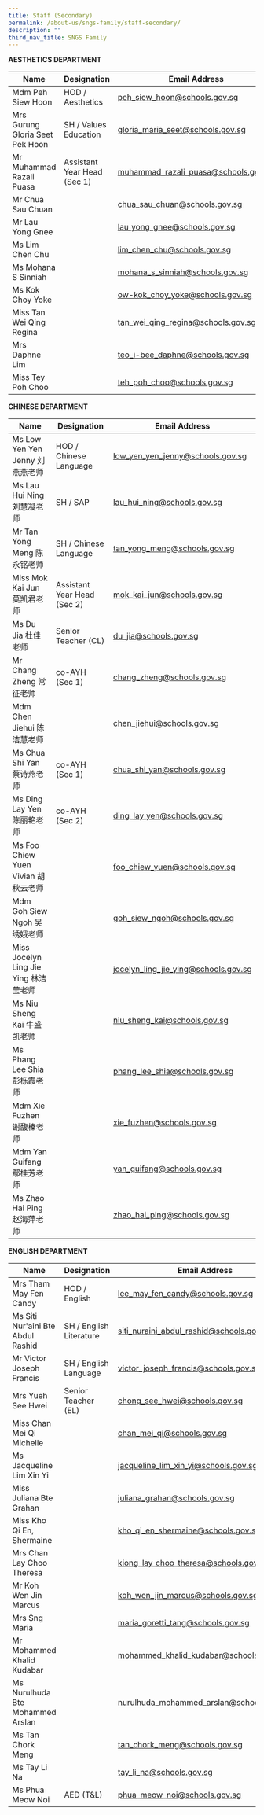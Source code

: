 ```yaml
---
title: Staff (Secondary)
permalink: /about-us/sngs-family/staff-secondary/
description: ""
third_nav_title: SNGS Family
---
```

**AESTHETICS DEPARTMENT**

| Name | Designation | Email Address |
| -------- | -------- | -------- |
| Mdm Peh Siew Hoon     | HOD / Aesthetics     | peh_siew_hoon@schools.gov.sg     |
| Mrs Gurung Gloria Seet Pek Hoon     | SH / Values Education     | gloria_maria_seet@schools.gov.sg     |
| Mr Muhammad Razali Puasa     | Assistant Year Head (Sec 1)     | muhammad_razali_puasa@schools.gov.sg    |
| Mr Chua Sau Chuan     |      | chua_sau_chuan@schools.gov.sg     |
| Mr Lau Yong Gnee     |      | lau_yong_gnee@schools.gov.sg     |
| Ms Lim Chen Chu     |      | lim_chen_chu@schools.gov.sg     |
| Ms Mohana S Sinniah    |      | mohana_s_sinniah@schools.gov.sg     |
| Ms Kok Choy Yoke     |      | ow-kok_choy_yoke@schools.gov.sg     |
| Miss Tan Wei Qing Regina    |      | tan_wei_qing_regina@schools.gov.sg     |
| Mrs Daphne Lim     |      | teo_i-bee_daphne@schools.gov.sg     |
| Miss Tey Poh Choo     |      | teh_poh_choo@schools.gov.sg     |


**CHINESE DEPARTMENT**

| Name | Designation | Email Address |
| -------- | -------- | -------- |
| Ms Low Yen Yen Jenny 刘燕燕老师     | HOD / Chinese Language     | low_yen_yen_jenny@schools.gov.sg     |
| Ms Lau Hui Ning 刘慧凝老师     | SH / SAP     | lau_hui_ning@schools.gov.sg     |
| Mr Tan Yong Meng 陈永铭老师     | SH / Chinese Language    | tan_yong_meng@schools.gov.sg    |
| Miss Mok Kai Jun 莫凯君老师     | Assistant Year Head (Sec 2)     | mok_kai_jun@schools.gov.sg     |
| Ms Du Jia 杜佳老师     | Senior Teacher (CL)     | du_jia@schools.gov.sg     |
| Mr Chang Zheng 常征老师     | co-AYH (Sec 1)     | chang_zheng@schools.gov.sg     |
| Mdm Chen Jiehui 陈洁慧老师    |      | chen_jiehui@schools.gov.sg     |
| Ms Chua Shi Yan 蔡诗燕老师     | co-AYH (Sec 1)     | chua_shi_yan@schools.gov.sg     |
| Ms Ding Lay Yen 陈丽艳老师    | co-AYH (Sec 2)     | ding_lay_yen@schools.gov.sg     |
| Ms Foo Chiew Yuen Vivian 胡秋云老师     |      | foo_chiew_yuen@schools.gov.sg     |
| Mdm Goh Siew Ngoh 吴绣娥老师     |      | goh_siew_ngoh@schools.gov.sg     |
| Miss Jocelyn Ling Jie Ying 林洁莹老师    |      | jocelyn_ling_jie_ying@schools.gov.sg     |
| Ms Niu Sheng Kai 牛盛凯老师     |      | niu_sheng_kai@schools.gov.sg     |
| Ms Phang Lee Shia 彭栎霞老师     |      | phang_lee_shia@schools.gov.sg     |
| Mdm Xie Fuzhen 谢馥榛老师     |      | xie_fuzhen@schools.gov.sg     |
| Mdm Yan Guifang 鄢桂芳老师     |      | yan_guifang@schools.gov.sg     |
| Ms Zhao Hai Ping 赵海萍老师     |      | zhao_hai_ping@schools.gov.sg     |

**ENGLISH DEPARTMENT**

| Name | Designation | Email Address |
| -------- | -------- | -------- |
| Mrs Tham May Fen Candy     | HOD / English     | lee_may_fen_candy@schools.gov.sg     |
| Ms Siti Nur'aini Bte Abdul Rashid    | SH / English Literature     | siti_nuraini_abdul_rashid@schools.gov.sg    |
| Mr Victor Joseph Francis    | SH / English Language    | victor_joseph_francis@schools.gov.sg    |
| Mrs Yueh See Hwei     | Senior Teacher (EL)     | chong_see_hwei@schools.gov.sg     |
| Miss Chan Mei Qi Michelle     |     | chan_mei_qi@schools.gov.sg     |
| Ms Jacqueline Lim Xin Yi     |     | jacqueline_lim_xin_yi@schools.gov.sg     |
| Miss Juliana Bte Grahan     |     | juliana_grahan@schools.gov.sg     |
| Miss Kho Qi En, Shermaine     |     | kho_qi_en_shermaine@schools.gov.sg     |
| Mrs Chan Lay Choo Theresa    |     | kiong_lay_choo_theresa@schools.gov.sg     |
| Mr Koh Wen Jin Marcus     |     | koh_wen_jin_marcus@schools.gov.sg     |
| Mrs Sng Maria     |     | maria_goretti_tang@schools.gov.sg    |
| Mr Mohammed Khalid Kudabar     |     | mohammed_khalid_kudabar@schools.gov.sg    |
| Ms Nurulhuda Bte Mohammed Arslan     |     | nurulhuda_mohammed_arslan@schools.gov.sg     |
| Ms Tan Chork Meng     |     | tan_chork_meng@schools.gov.sg    |
| Ms Tay Li Na     |     | tay_li_na@schools.gov.sg    |
| Ms Phua Meow Noi     | AED (T&L)    | phua_meow_noi@schools.gov.sg   |


